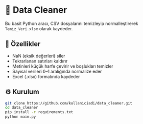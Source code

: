 # 🧹 Data Cleaner

Bu basit Python aracı, CSV dosyalarını temizleyip normalleştirerek `Temiz_Veri.xlsx` olarak kaydeder.

## 🚀 Özellikler
- NaN (eksik değerleri) siler
- Tekrarlanan satırları kaldırır
- Metinleri küçük harfe çevirir ve boşlukları temizler
- Sayısal verileri 0–1 aralığında normalize eder
- Excel (.xlsx) formatında kaydeder

## ⚙️ Kurulum

```bash
git clone https://github.com/kullaniciadi/data_cleaner.git
cd data_cleaner
pip install -r requirements.txt
python main.py
